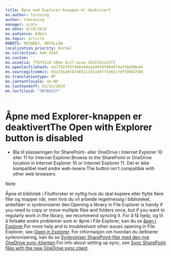 ```yaml
---
title: Åpne med Explorer-knappen er deaktivert
ms.author: toresing
author: tomresing
manager: scotv
ms.date: 4/19/2018
ms.audience: Admin
ms.topic: article
ROBOTS: NOINDEX, NOFOLLOW
localization_priority: Normal
ms.collection: Adm_O365
ms.custom: ''
ms.assetid: ff0f9110-10be-4c27-acaa-1615f81a53f2
ms.openlocfilehash: ee77923fbf4b6e54aa3d9f8fd046f4a740e99e44
ms.sourcegitcommit: 03a156a9c9740521155a30775492c7dff0982588
ms.translationtype: MT
ms.contentlocale: nb-NO
ms.lasthandoff: 03/22/2019
ms.locfileid: "30766537"
---
```

# <a name="the-open-with-explorer-button-is-disabled"></a><span data-ttu-id="423c4-102">Åpne med Explorer-knappen er deaktivert</span><span class="sxs-lookup"><span data-stu-id="423c4-102">The Open with Explorer button is disabled</span></span>

- <span data-ttu-id="423c4-103">Bla til plasseringen for SharePoint- eller OneDrive i Internet Explorer 10 eller 11 for Internet Explorer.</span><span class="sxs-lookup"><span data-stu-id="423c4-103">Browse to the SharePoint or OneDrive location in Internet Explorer 10 or Internet Explorer 11.</span></span> <span data-ttu-id="423c4-104">Det er ikke kompatibel med andre web-lesere.</span><span class="sxs-lookup"><span data-stu-id="423c4-104">The button isn't compatible with other web browsers.</span></span>
    
> [!NOTE]
> <span data-ttu-id="423c4-105">Åpne et bibliotek i Filutforsker er nyttig hvis du skal kopiere eller flytte flere filer og mapper når, men hvis du vil arbeide regelmessig i biblioteket, anbefaler vi synkroniserer den.</span><span class="sxs-lookup"><span data-stu-id="423c4-105">Opening a library in File Explorer is handy if you need to copy or move multiple files and folders once, but if you want to regularly work in the library, we recommend syncing it.</span></span> <span data-ttu-id="423c4-106">For å få hjelp, og til å feilsøke andre problemer som er åpne i File Explorer, kan du se [åpen i Explorer](https://go.microsoft.com/fwlink/?linkid=871665).</span><span class="sxs-lookup"><span data-stu-id="423c4-106">For more help and to troubleshoot other issues opening in File Explorer, see [Open in Explorer](https://go.microsoft.com/fwlink/?linkid=871665).</span></span> <span data-ttu-id="423c4-107">For informasjon om hvordan du definerer synkronisering, kan du se [Synkroniser SharePoint-filer med den nye OneDrive sync-klienten](https://go.microsoft.com/fwlink/?linkid=871666).</span><span class="sxs-lookup"><span data-stu-id="423c4-107">For info about setting up sync, see [Sync SharePoint files with the new OneDrive sync client](https://go.microsoft.com/fwlink/?linkid=871666).</span></span> 
  

